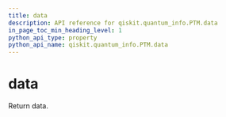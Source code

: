```yaml
---
title: data
description: API reference for qiskit.quantum_info.PTM.data
in_page_toc_min_heading_level: 1
python_api_type: property
python_api_name: qiskit.quantum_info.PTM.data
---
```


# data

Return data.

